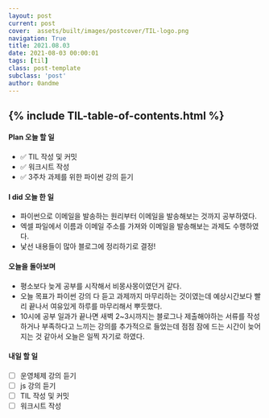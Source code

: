 ```yaml
---
layout: post
current: post
cover:  assets/built/images/postcover/TIL-logo.png
navigation: True
title: 2021.08.03
date: 2021-08-03 00:00:01
tags: [til]
class: post-template
subclass: 'post'
author: 0andme
---
```

{% include TIL-table-of-contents.html %}
---


<!-- excerpt-start -->

#### Plan 오늘 할 일
+ ✅ TIL 작성 및 커밋
+ ✅ 워크시트 작성
+ ✅ 3주차 과제를 위한 파이썬 강의 듣기

#### I did 오늘 한 일
+ 파이썬으로 이메일을 발송하는 원리부터 이메일을 발송해보는 것까지 공부하였다.
+ 엑셀 파일에서 이름과 이메일 주소를 가져와 이메일을 발송해보는 과제도 수행하였다.
+ 낯선 내용들이 많아 블로그에 정리하기로 결정!

#### 오늘을 돌아보며
+ 평소보다 늦게 공부를 시작해서 비몽사몽이였던거 같다.
+ 오늘 목표가 파이썬 강의 다 듣고 과제까지 마무리하는 것이였는데 예상시간보다 빨리 끝나서
여유있게 하루를 마무리해서 뿌듯했다.
+ 10시에 공부 일과가 끝나면 새벽 2~3시까지는 블로그나 제출해야하는 서류를 작성하거나 부족하다고 느끼는 강의를 추가적으로 들었는데 점점 잠에 드는 시간이 늦어지는 것 같아서 오늘은 일찍 자기로 하였다. 

#### 내일 할 일
+ [ ] 운영체제 강의 듣기
+ [ ] js 강의 듣기
+ [ ] TIL 작성 및 커밋
+ [ ] 워크시트 작성
